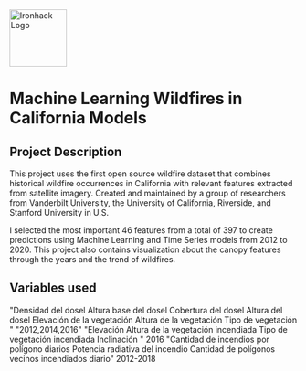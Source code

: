<img src="https://bit.ly/2VnXWr2" alt="Ironhack Logo" width="100"/>

# Machine Learning Wildfires in California Models

## Project Description

This project uses the first open source wildfire dataset that combines historical wildfire occurrences in California with relevant features extracted from satellite imagery. Created and maintained by a group of researchers from Vanderbilt University, the University of California, Riverside, and Stanford University in U.S.

I selected the most important 46 features from a total of 397 to create predictions using Machine Learning and Time Series models from 2012 to 2020. This project also contains visualization about the canopy features through the years and the trend of wildfires.

## Variables used

"Densidad del dosel 
Altura  base del dosel 
Cobertura del dosel Altura del dosel 
Elevación de la vegetación
Altura de la vegetación
Tipo de vegetación "	"2012,2014,2016"
"Elevación 
Altura de la vegetación incendiada
Tipo de vegetación  incendiada
Inclinación "	2016
"Cantidad de incendios por polígono diarios 
Potencia radiativa del incendio 
Cantidad de polígonos vecinos incendiados diario"	2012-2018


